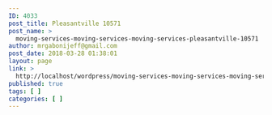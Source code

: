 ```yaml
---
ID: 4033
post_title: Pleasantville 10571
post_name: >
  moving-services-moving-services-moving-services-pleasantville-10571
author: mrgabonijeff@gmail.com
post_date: 2018-03-28 01:38:01
layout: page
link: >
  http://localhost/wordpress/moving-services-moving-services-moving-services-pleasantville-10571/
published: true
tags: [ ]
categories: [ ]
---
```


